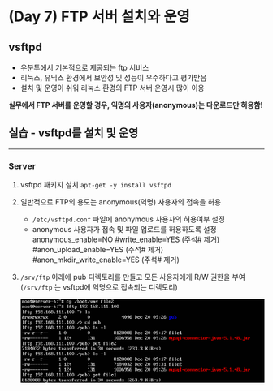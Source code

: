 # (Day 7) FTP 서버 설치와 운영

## vsftpd

- 우분투에서 기본적으로 제공되는 ftp 서비스
- 리눅스, 유닉스 환경에서 보안성 및 성능이 우수하다고 평가받음
- 설치 및 운영이 쉬워 리눅스 환경의 FTP 서버 운영시 많이 이용

**실무에서 FTP 서버를 운영할 경우, 익명의 사용자(anonymous)는 다운로드만 허용함!**

## 실습 - vsftpd를 설치 및 운영

---

### Server

1. vsftpd 패키지 설치 `apt-get -y install vsftpd`
2. 일반적으로 FTP의 용도는 anonymous(익명) 사용자의 접속을 허용
    - `/etc/vsftpd.conf` 파일에 anonymous 사용자의 허용여부 설정
    - anonymous 사용자가 접속 및 파일 업로드를 허용하도록 설정
    anonymous_enable=NO
    #write_enable=YES (주석# 제거) 
    #anon_upload_enable=YES (주석# 제거)
    #anon_mkdir_write_enable=YES (주석# 제거)

3. `/srv/ftp` 아래에 pub 디렉토리를 만들고 모든 사용자에게 R/W 권한을 부여 
 (`/srv/ftp` 는 vsftpd에 익명으로 접속되는 디렉토리)

    ![Day%207%20FTP/Untitled.png](images/Day%207%20FTP/Untitled.png)